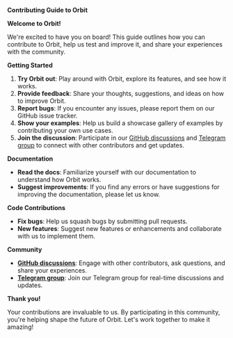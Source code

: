 **Contributing Guide to Orbit**

**Welcome to Orbit!**

We're excited to have you on board! This guide outlines how you can contribute to Orbit, help us test and improve it, and share your experiences with the community.

**Getting Started**

1. **Try Orbit out**: Play around with Orbit, explore its features, and see how it works. 
2. **Provide feedback**: Share your thoughts, suggestions, and ideas on how to improve Orbit.
3. **Report bugs**: If you encounter any issues, please report them on our GitHub issue tracker.
4. **Show your examples**: Help us build a showcase gallery of examples by contributing your own use cases.
5. **Join the discussion**: Participate in our [GitHub discussions](https://github.com/zumerlab/orbit/discussions) and [Telegram group](https://t.me/ZumlyCommunity) to connect with other contributors and get updates.

**Documentation**

- **Read the docs**: Familiarize yourself with our documentation to understand how Orbit works.
- **Suggest improvements**: If you find any errors or have suggestions for improving the documentation, please let us know.

**Code Contributions**

- **Fix bugs**: Help us squash bugs by submitting pull requests.
- **New features**: Suggest new features or enhancements and collaborate with us to implement them.

**Community**

- [**GitHub discussions**](https://github.com/zumerlab/orbit/discussions): Engage with other contributors, ask questions, and share your experiences.
- [**Telegram group**](https://t.me/ZumlyCommunity): Join our Telegram group for real-time discussions and updates.

**Thank you!**

Your contributions are invaluable to us. By participating in this community, you're helping shape the future of Orbit. Let's work together to make it amazing!
